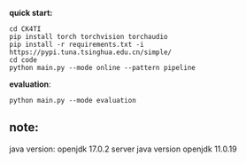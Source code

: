 **quick start:**
```
cd CK4TI
pip install torch torchvision torchaudio 
pip install -r requirements.txt -i https://pypi.tuna.tsinghua.edu.cn/simple/
cd code
python main.py --mode online --pattern pipeline
```

**evaluation**:
```
python main.py --mode evaluation
```

## note: 
java version: openjdk 17.0.2
server java version openjdk 11.0.19